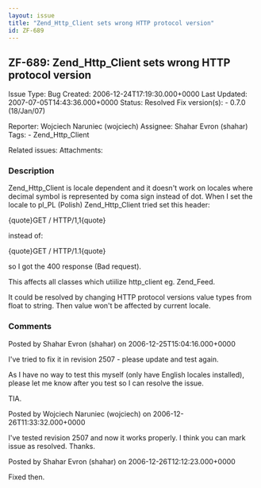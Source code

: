 ```yaml
---
layout: issue
title: "Zend_Http_Client sets wrong HTTP protocol version"
id: ZF-689
---
```


ZF-689: Zend\_Http\_Client sets wrong HTTP protocol version
-----------------------------------------------------------

 Issue Type: Bug Created: 2006-12-24T17:19:30.000+0000 Last Updated: 2007-07-05T14:43:36.000+0000 Status: Resolved Fix version(s): - 0.7.0 (18/Jan/07)
 
 Reporter:  Wojciech Naruniec (wojciech)  Assignee:  Shahar Evron (shahar)  Tags: - Zend\_Http\_Client
 
 Related issues: 
 Attachments: 
### Description

Zend\_Http\_Client is locale dependent and it doesn't work on locales where decimal symbol is represented by coma sign instead of dot. When I set the locale to pl\_PL (Polish) Zend\_Http\_Client tried set this header:

{quote}GET / HTTP/1,1{quote}

instead of:

{quote}GET / HTTP/1.1{quote}

so I got the 400 response (Bad request).

This affects all classes which utiilize http\_client eg. Zend\_Feed.

It could be resolved by changing HTTP protocol versions value types from float to string. Then value won't be affected by current locale.

 

 

### Comments

Posted by Shahar Evron (shahar) on 2006-12-25T15:04:16.000+0000

I've tried to fix it in revision 2507 - please update and test again.

As I have no way to test this myself (only have English locales installed), please let me know after you test so I can resolve the issue.

TIA.

 

 

Posted by Wojciech Naruniec (wojciech) on 2006-12-26T11:33:32.000+0000

I've tested revision 2507 and now it works properly. I think you can mark issue as resolved. Thanks.

 

 

Posted by Shahar Evron (shahar) on 2006-12-26T12:12:23.000+0000

Fixed then.

 

 